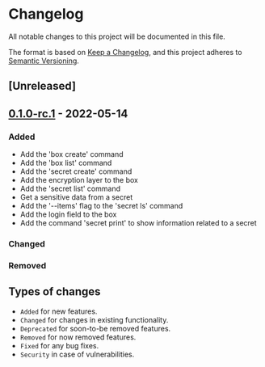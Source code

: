# Changelog
All notable changes to this project will be documented in this file.

The format is based on [Keep a Changelog](https://keepachangelog.com/en/1.0.0/),
and this project adheres to [Semantic Versioning](https://semver.org/spec/v2.0.0.html).


## [Unreleased]

## [0.1.0-rc.1](https://github.com/mas2020-golang/cryptex/releases/tag/v0.1.0-rc.1) - 2022-05-14

### Added
- Add the 'box create' command
- Add the 'box list' command
- Add the 'secret create' command
- Add the encryption layer to the box
- Add the 'secret list' command
- Get a sensitive data from a secret
- Add the '--items' flag to the 'secret ls' command
- Add the login field to the box
- Add the command 'secret print' to show information related to a secret

### Changed

### Removed

## Types of changes
- `Added` for new features.
- `Changed` for changes in existing functionality.
- `Deprecated` for soon-to-be removed features.
- `Removed` for now removed features.
- `Fixed` for any bug fixes.
- `Security` in case of vulnerabilities.
